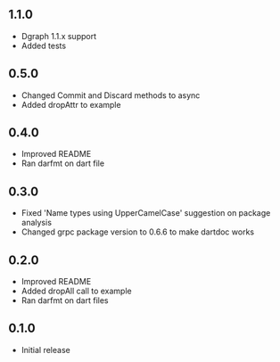 ## 1.1.0

* Dgraph 1.1.x support
* Added tests

## 0.5.0

* Changed Commit and Discard methods to async
* Added dropAttr to example

## 0.4.0

* Improved README
* Ran darfmt on dart file

## 0.3.0

* Fixed 'Name types using UpperCamelCase' suggestion on package analysis
* Changed grpc package version to 0.6.6 to make dartdoc works

## 0.2.0

* Improved README
* Added dropAll call to example
* Ran darfmt on dart files

## 0.1.0

* Initial release